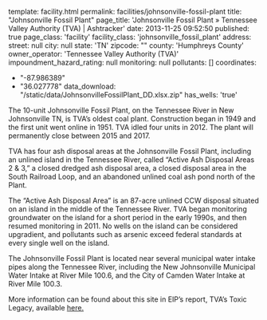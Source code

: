 template: facility.html
permalink: facilities/johnsonville-fossil-plant
title: "Johnsonville Fossil Plant"
page_title: 'Johnsonville Fossil Plant &raquo; Tennessee Valley Authority (TVA) | Ashtracker'
date: 2013-11-25 09:52:50
published: true
page_class: 'facility'
facility_class: 'johnsonville_fossil_plant'
address: 
  street: null
  city: null
  state: 'TN'
  zipcode: ""
  county: 'Humphreys County'
owner_operator: 'Tennessee Valley Authority (TVA)'
impoundment_hazard_rating: null
monitoring: null
pollutants: []
coordinates: 
  - "-87.986389"
  - "36.027778"
data_download: "/static/data/JohnsonvilleFossilPlant_DD.xlsx.zip"
has_wells: 'true'

The 10-unit Johnsonville Fossil Plant, on the Tennessee River in New Johnsonville TN, is TVA’s oldest coal plant. Construction began in 1949 and the first unit went online in 1951. TVA idled four units in 2012. The plant will permanently close between 2015 and 2017.  	
	
TVA has four ash disposal areas at the Johnsonville Fossil Plant, including an unlined island in the Tennessee River, called “Active Ash Disposal Areas 2 & 3,” a closed dredged ash disposal area, a closed disposal area in the South Railroad Loop, and an abandoned unlined coal ash pond north of the Plant. 

The “Active Ash Disposal Area” is an 87-acre unlined CCW disposal situated on an island in the middle of the Tennessee River.  TVA began monitoring groundwater on the island for a short period in the early 1990s, and then resumed monitoring in 2011.  No wells on the island can be considered upgradient, and pollutants such as arsenic exceed federal standards at every single well on the island.

The Johnsonville Fossil Plant is located near several municipal water intake pipes along the Tennessee River, including the New Johnsonville Municipal Water Intake at River Mile 100.6, and the City of Camden Water Intake at River Mile 100.3.   

More information can be found about this site in EIP’s report, TVA’s Toxic Legacy, available <a href="http://www.environmentalintegrity.org/news_reports/documents/20131107_tvagroundwaterreport_fulldraft_000.pdf" target="_blank">here.</a> 				
